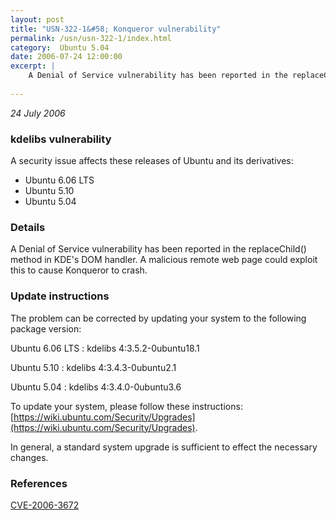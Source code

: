 ```yaml
---
layout: post
title: "USN-322-1&#58; Konqueror vulnerability"
permalink: /usn/usn-322-1/index.html
category:  Ubuntu 5.04
date: 2006-07-24 12:00:00
excerpt: |
    A Denial of Service vulnerability has been reported in the replaceChild() method in KDE&#39;s DOM handler. A malicious remote web page could exploit this to cause Konqueror to crash.
    
--- 
```

 
 

*24 July 2006*

### kdelibs vulnerability

A security issue affects these releases of Ubuntu and its derivatives:

* Ubuntu 6.06 LTS
* Ubuntu 5.10
* Ubuntu 5.04

### Details

A Denial of Service vulnerability has been reported in the replaceChild() method in KDE&#39;s DOM handler. A malicious remote web page could exploit this to cause Konqueror to crash.

### Update instructions

The problem can be corrected by updating your system to the following package version:

Ubuntu 6.06 LTS
 : kdelibs <span>4:3.5.2-0ubuntu18.1</span>

Ubuntu 5.10
 : kdelibs <span>4:3.4.3-0ubuntu2.1</span>

Ubuntu 5.04
 : kdelibs <span>4:3.4.0-0ubuntu3.6</span>

To update your system, please follow these instructions: [https://wiki.ubuntu.com/Security/Upgrades](https://wiki.ubuntu.com/Security/Upgrades).

In general, a standard system upgrade is sufficient to effect the necessary changes.

### References

 
 [CVE-2006-3672](http://people.ubuntu.com/~ubuntu-security/cve/CVE-2006-3672)
 

